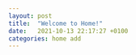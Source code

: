 ```yaml
---
layout: post
title:  "Welcome to Home!"
date:   2021-10-13 22:17:27 +0100
categories: home add
---
```

